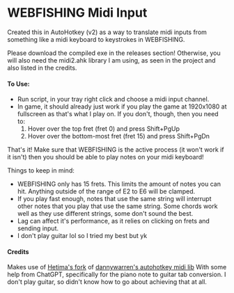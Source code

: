 # WEBFISHING Midi Input
Created this in AutoHotkey (v2) as a way to translate midi inputs from something like a midi keyboard to keystrokes in WEBFISHING.

Please download the compiled exe in the releases section! Otherwise, you will also need the midi2.ahk library I am using, as seen in the project and also listed in the credits.

#### To Use:
- Run script, in your tray right click and choose a midi input channel.
- In game, it should already just work if you play the game at 1920x1080 at fullscreen as that's what I play on. If you don't, though, then you need to:
  1. Hover over the top fret (fret 0) and press Shift+PgUp
  2. Hover over the bottom-most fret (fret 15) and press Shift+PgDn

That's it! Make sure that WEBFISHING is the active process (it won't work if it isn't) then you should be able to play notes on your midi keyboard!

Things to keep in mind:
- WEBFISHING only has 15 frets. This limits the amount of notes you can hit. Anything outside of the range of E2 to E6 will be clamped.
- If you play fast enough, notes that use the same string will interrupt other notes that you play that use the same string. Some chords work well as they use different strings, some don't sound the best.
- Lag can affect it's performance, as it relies on clicking on frets and sending input.
- I don't play guitar lol so I tried my best but yk





#### Credits
Makes use of [Hetima's fork](https://github.com/hetima/AutoHotkey-Midi/tree/master "Hetima's fork") of [dannywarren's autohotkey midi lib](http://https://github.com/dannywarren/AutoHotkey-Midi "dannywarren's autohotkey midi lib")
With some help from ChatGPT, specifically for the piano note to guitar tab conversion. I don't play guitar, so didn't know how to go about achieving that at all.
